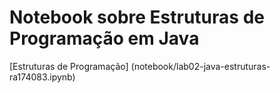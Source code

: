 # Notebook sobre Estruturas de Programação em Java
[Estruturas de Programação] (notebook/lab02-java-estruturas-ra174083.ipynb)
